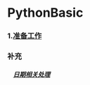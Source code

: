 # PythonBasic
### 1.[准备工作](http://nbviewer.jupyter.org/github/QPY7/PythonBasic/blob/master/准备工作.ipynb)



### 补充
##### &nbsp;&nbsp;&nbsp;&nbsp;[日期相关处理](http://nbviewer.jupyter.org/github/QPY7/PythonBasic/blob/master/other/%E6%97%A5%E6%9C%9F%E7%9B%B8%E5%85%B3%E5%A4%84%E7%90%86.ipynb)
